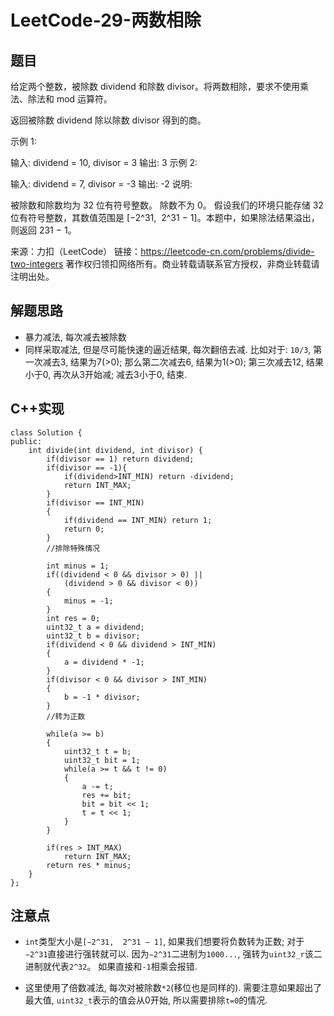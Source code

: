 # LeetCode-29-两数相除

## 题目
给定两个整数，被除数 dividend 和除数 divisor。将两数相除，要求不使用乘法、除法和 mod 运算符。

返回被除数 dividend 除以除数 divisor 得到的商。

示例 1:

输入: dividend = 10, divisor = 3
输出: 3
示例 2:

输入: dividend = 7, divisor = -3
输出: -2
说明:

被除数和除数均为 32 位有符号整数。
除数不为 0。
假设我们的环境只能存储 32 位有符号整数，其数值范围是 [−2^31,  2^31 − 1]。本题中，如果除法结果溢出，则返回 231 − 1。

来源：力扣（LeetCode）
链接：https://leetcode-cn.com/problems/divide-two-integers
著作权归领扣网络所有。商业转载请联系官方授权，非商业转载请注明出处。

## 解题思路

* 暴力减法, 每次减去被除数
* 同样采取减法, 但是尽可能快速的逼近结果, 每次翻倍去减. 比如对于: `10/3`, 第一次减去3, 结果为7(>0); 那么第二次减去6, 结果为1(>0); 第三次减去12, 结果小于0, 再次从3开始减; 减去3小于0, 结束.

## C++实现
```
class Solution {
public:
    int divide(int dividend, int divisor) {
        if(divisor == 1) return dividend;
        if(divisor == -1){
            if(dividend>INT_MIN) return -dividend;
            return INT_MAX;
        }
        if(divisor == INT_MIN)
        {
            if(dividend == INT_MIN) return 1;
            return 0;
        }
        //排除特殊情况

        int minus = 1;
        if((dividend < 0 && divisor > 0) ||
        	(dividend > 0 && divisor < 0))
        {
        	minus = -1;
        }
        int res = 0;
        uint32_t a = dividend;
        uint32_t b = divisor;
        if(dividend < 0 && dividend > INT_MIN)
        {
            a = dividend * -1;
        }
        if(divisor < 0 && divisor > INT_MIN)
        {
            b = -1 * divisor;
        }
        //转为正数

        while(a >= b)
        {
            uint32_t t = b;
            uint32_t bit = 1;
            while(a >= t && t != 0)
            {
                a -= t;
                res += bit;
                bit = bit << 1;
                t = t << 1;
            }
        }

        if(res > INT_MAX)
            return INT_MAX;
		return res * minus;
    }
};
```

## 注意点
* `int`类型大小是`[−2^31,  2^31 − 1]`, 如果我们想要将负数转为正数; 对于`−2^31`直接进行强转就可以. 因为`−2^31`二进制为`1000...`, 强转为`uint32_r`该二进制就代表`2^32`。 如果直接和`-1`相乘会报错.

* 这里使用了倍数减法, 每次对被除数`*2`(移位也是同样的). 需要注意如果超出了最大值, `uint32_t`表示的值会从0开始, 所以需要排除`t=0`的情况.

